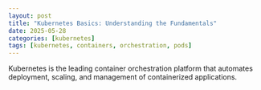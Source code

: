 ```yaml
---
layout: post
title: "Kubernetes Basics: Understanding the Fundamentals"
date: 2025-05-28
categories: [kubernetes]
tags: [kubernetes, containers, orchestration, pods]
---
```


Kubernetes is the leading container orchestration platform that automates deployment, scaling, and management of containerized applications.

